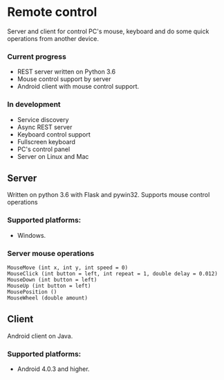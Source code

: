 # Remote control
Server and client for control PC's mouse, keyboard and do some quick operations from another device.

### Current progress
* REST server written on Python 3.6
* Mouse control support by server
* Android client with mouse control support.

### In development
* Service discovery
* Async REST server
* Keyboard control support
* Fullscreen keyboard
* PC's control panel
* Server on Linux and Mac

## Server
Written on python 3.6 with Flask and pywin32.
Supports mouse control operations

### Supported platforms:
* Windows.

### Server mouse operations
	MouseMove (int x, int y, int speed = 0)
	MouseClick (int button = left, int repeat = 1, double delay = 0.012)
	MouseDown (int button = left)
	MouseUp (int button = left)
	MousePosition ()
	MouseWheel (double amount)

## Client
Android client on Java.
	
### Supported platforms:
* Android 4.0.3 and higher.
	

